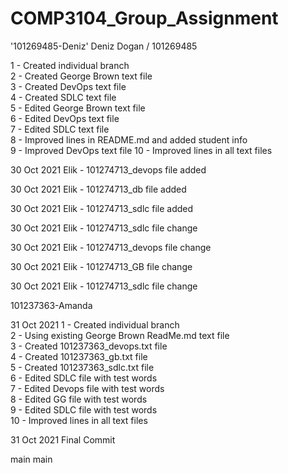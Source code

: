 # COMP3104_Group_Assignment

'101269485-Deniz'
Deniz Dogan / 101269485

1 - Created individual branch  
2 - Created George Brown text file  
3 - Created DevOps text file  
4 - Created SDLC text file  
5 - Edited George Brown text file  
6 - Edited DevOps text file  
7 - Edited SDLC text file  
8 - Improved lines in README.md and added student info  
9 - Improved DevOps text file
10 - Improved lines in all text files



30 Oct 2021
Elik - 101274713_devops file added

30 Oct 2021
Elik - 101274713_db file added

30 Oct 2021
Elik - 101274713_sdlc file added

30 Oct 2021
Elik - 101274713_sdlc file change

30 Oct 2021
Elik - 101274713_devops file change

30 Oct 2021
Elik - 101274713_GB file change

30 Oct 2021
Elik - 101274713_sdlc file change


101237363-Amanda

31 Oct 2021
1 - Created individual branch  
2 - Using existing George Brown ReadMe.md text file  
3 - Created 101237363_devops.txt file  
4 - Created 101237363_gb.txt  file  
5 - Created 101237363_sdlc.txt file  
6 - Edited SDLC file with test words  
7 - Edited Devops file  with test words  
8 - Edited GG file with test words  
9 - Edited SDLC file with test words  
10 - Improved lines in all text files  

31 Oct 2021
Final Commit



main
main
